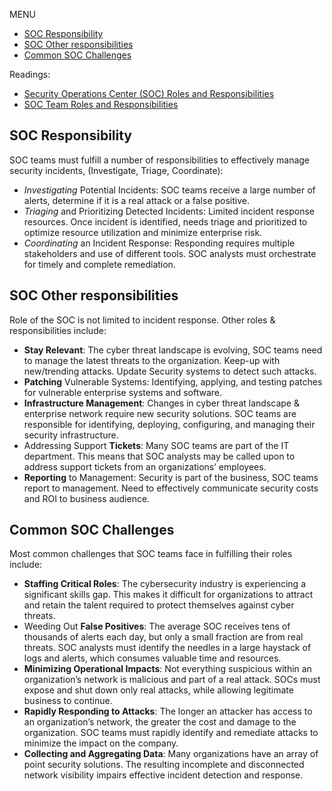 MENU 
- [SOC Responsibility](#soc-responsibility)
- [SOC Other responsibilities](#soc-other-responsibilities)
- [Common SOC Challenges](#Ccmmon-soc-challenges)

Readings:
- [Security Operations Center (SOC) Roles and Responsibilities](https://www.checkpoint.com/cyber-hub/threat-prevention/what-is-soc/security-operations-center-soc-roles-and-responsibilities/)
- [SOC Team Roles and Responsibilities](https://www.letsdefend.io/blog/soc-team-roles-and-responsibilities)




## SOC Responsibility
SOC teams must fulfill a number of responsibilities to effectively manage security incidents, (Investigate, Triage, Coordinate):
- _Investigating_ Potential Incidents: SOC teams receive a large number of alerts, determine if it is a real attack or a false positive.
- _Triaging_ and Prioritizing Detected Incidents: Limited incident response resources. Once incident is identified, needs triage and prioritized to optimize resource utilization and minimize enterprise risk.
- _Coordinating_ an Incident Response: Responding requires multiple stakeholders and use of different tools. SOC analysts must orchestrate for timely and complete remediation.

## SOC Other responsibilities
Role of the SOC is not limited to incident response. Other roles & responsibilities include:
- __Stay Relevant__: The cyber threat landscape is evolving, SOC teams need to manage the latest threats to the organization. Keep-up with new/trending attacks. Update Security systems to detect such attacks.
- __Patching__ Vulnerable Systems: Identifying, applying, and testing patches for vulnerable enterprise systems and software.
- __Infrastructure Management__: Changes in cyber threat landscape & enterprise network require new security solutions. SOC teams are responsible for identifying, deploying, configuring, and managing their security infrastructure.
- Addressing Support __Tickets__: Many SOC teams are part of the IT department. This means that SOC analysts may be called upon to address support tickets from an organizations’ employees.
- __Reporting__ to Management: Security is part of the business, SOC teams report to management. Need to effectively communicate security costs and ROI to business audience.

## Common SOC Challenges
Most common challenges that SOC teams face in fulfilling their roles include:
- __Staffing Critical Roles__: The cybersecurity industry is experiencing a significant skills gap. This makes it difficult for organizations to attract and retain the talent required to protect themselves against cyber threats.
- Weeding Out __False Positives__: The average SOC receives tens of thousands of alerts each day, but only a small fraction are from real threats. SOC analysts must identify the needles in a large haystack of logs and alerts, which consumes valuable time and resources.
- __Minimizing Operational Impacts__: Not everything suspicious within an organization’s network is malicious and part of a real attack. SOCs must expose and shut down only real attacks, while allowing legitimate business to continue.
- __Rapidly Responding to Attacks__: The longer an attacker has access to an organization’s network, the greater the cost and damage to the organization. SOC teams must rapidly identify and remediate attacks to minimize the impact on the company.
- __Collecting and Aggregating Data__: Many organizations have an array of point security solutions. The resulting incomplete and disconnected network visibility impairs effective incident detection and response.
